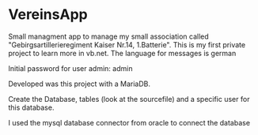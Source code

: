 # VereinsApp
 Small managment app to manage my small association called "Gebirgsartillerieregiment Kaiser Nr.14, 1.Batterie".
 This is my first private project to learn more in vb.net. 
 The language for messages is german

Initial password for user admin: admin

Developed was this project with a MariaDB.

Create the Database, tables (look at the sourcefile) and a specific user for this database.

I used the mysql database connector from oracle to connect the database
